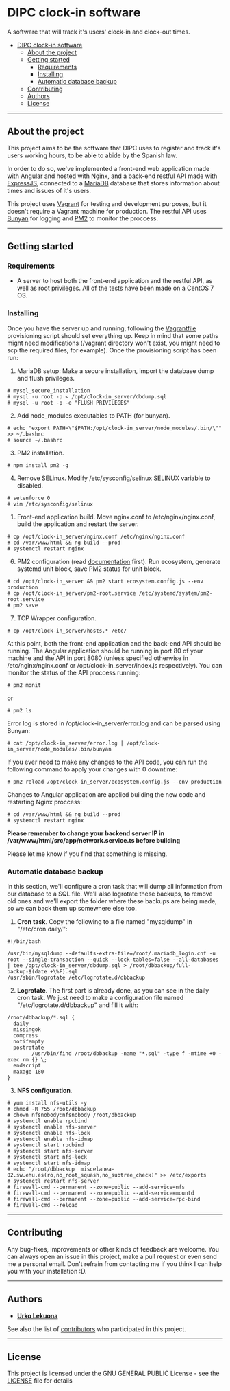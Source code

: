 # DIPC clock-in software
A software that will track it's users' clock-in and clock-out times. 
- [DIPC clock-in software](#dipc-clock-in-software)
  - [About the project](#about-the-project)
  - [Getting started](#getting-started)
    - [Requirements](#requirements)
    - [Installing](#installing)
    - [Automatic database backup](#automatic-database-backup)
  - [Contributing](#contributing)
  - [Authors](#authors)
  - [License](#license)

---

## About the project
This project aims to be the software that DIPC uses to register and track it's users working hours, to be able to abide by the Spanish law.

In order to do so, we've implemented a front-end web application made with [Angular](https://angular.io/) and hosted with [Nginx](https://www.nginx.com/), and a back-end restful API made with [ExpressJS](https://expressjs.com/), connected to a [MariaDB](https://mariadb.org/) database that stores information about times and issues of it's users.

This project uses [Vagrant](https://www.vagrantup.com/) for testing and development purposes, but it doesn't require a Vagrant machine for production. The restful API uses [Bunyan](https://github.com/trentm/node-bunyan) for logging and [PM2](https://pm2.keymetrics.io/) to monitor the proccess.

---

## Getting started

### Requirements
* A server to host both the front-end application and the restful API, as well as root privileges. All of the tests have been made on a CentOS 7 OS.

### Installing
Once you have the server up and running, following the [Vagrantfile](./Vagrantfile) provisioning script should set everything up. Keep in mind that some paths might need modifications (/vagrant directory won't exist, you might need to scp the required files, for example). Once the provisioning script has been run:

1. MariaDB setup: Make a secure installation, import the database dump and flush privileges.
```
# mysql_secure_installation
# mysql -u root -p < /opt/clock-in_server/dbdump.sql
# mysql -u root -p -e "FLUSH PRIVILEGES"
```
2. Add node_modules executables to PATH (for bunyan).
```
# echo "export PATH=\"$PATH:/opt/clock-in_server/node_modules/.bin/\"" >> ~/.bashrc
# source ~/.bashrc
```
3. PM2 installation.
```
# npm install pm2 -g
```
4. Remove SELinux. Modify /etc/sysconfig/selinux SELINUX variable to disabled.
```
# setenforce 0
# vim /etc/sysconfig/selinux
```
1. Front-end application build. Move nginx.conf to /etc/nginx/nginx.conf, build the application and restart the server.
```
# cp /opt/clock-in_server/nginx.conf /etc/nginx/nginx.conf
# cd /var/www/html && ng build --prod
# systemctl restart nginx
```
6. PM2 configuration (read [documentation](https://pm2.keymetrics.io/docs/usage/quick-start/) first). Run ecosystem, generate systemd unit block, save PM2 status for unit block.
```
# cd /opt/clock-in_server && pm2 start ecosystem.config.js --env production
# cp /opt/clock-in_server/pm2-root.service /etc/systemd/system/pm2-root.service
# pm2 save
```
7. TCP Wrapper configuration.
```
# cp /opt/clock-in_server/hosts.* /etc/
```

At this point, both the front-end application and the back-end API should be running. The Angular application should be running in port 80 of your machine and the API in port 8080 (unless specified otherwise in /etc/nginx/nginx.conf or /opt/clock-in_server/index.js respectively). You can monitor the status of the API proccess running:

```
# pm2 monit
```
or 
```
# pm2 ls 
```

Error log is stored in /opt/clock-in_server/error.log and can be parsed using Bunyan:

```
# cat /opt/clock-in_server/error.log | /opt/clock-in_server/node_modules/.bin/bunyan
```

If you ever need to make any changes to the API code, you can run the following command to apply your changes with 0 downtime:
```
# pm2 reload /opt/clock-in_server/ecosystem.config.js --env production
```

Changes to Angular application are applied building the new code and restarting Nginx proccess:
```
# cd /var/www/html && ng build --prod
# systemctl restart nginx
```
**Please remember to change your backend server IP in /var/www/html/src/app/network.service.ts before building**

Please let me know if you find that something is missing.

### Automatic database backup

In this section, we'll configure a cron task that will dump all information from our database to a SQL file. We'll also logrotate these backups, to remove old ones and we'll export the folder where these backups are being made, so we can back them up somewhere else too.

1. **Cron task**. Copy the following to a file named "mysqldump" in "/etc/cron.daily/":
```
#!/bin/bash

/usr/bin/mysqldump --defaults-extra-file=/root/.mariadb_login.cnf -u root --single-transaction --quick --lock-tables=false --all-databases | tee /opt/clock-in_server/dbdump.sql > /root/dbbackup/full-backup-$(date +\%F).sql
/usr/sbin/logrotate /etc/logrotate.d/dbbackup

```
2. **Logrotate**. The first part is already done, as you can see in the daily cron task. We just need to make a configuration file named "/etc/logrotate.d/dbbackup" and fill it with:
```
/root/dbbackup/*.sql {
  daily
  missingok
  compress
  notifempty
  postrotate
        /usr/bin/find /root/dbbackup -name "*.sql" -type f -mtime +0 -exec rm {} \;
  endscript
  maxage 180
}
```
3. **NFS configuration**.
```
# yum install nfs-utils -y
# chmod -R 755 /root/dbbackup
# chown nfsnobody:nfsnobody /root/dbbackup
# systemctl enable rpcbind
# systemctl enable nfs-server
# systemctl enable nfs-lock
# systemctl enable nfs-idmap
# systemctl start rpcbind
# systemctl start nfs-server
# systemctl start nfs-lock
# systemctl start nfs-idmap
# echo "/root/dbbackup  miscelanea-02.sw.ehu.es(ro,no_root_squash,no_subtree_check)" >> /etc/exports
# systemctl restart nfs-server
# firewall-cmd --permanent --zone=public --add-service=nfs
# firewall-cmd --permanent --zone=public --add-service=mountd
# firewall-cmd --permanent --zone=public --add-service=rpc-bind
# firewall-cmd --reload
```


---

## Contributing

Any bug-fixes, improvements or other kinds of feedback are welcome. You can always open an issue in this project, make a pull request or even send me a personal email. Don't refrain from contacting me if you think I can help you with your installation :D.

---

## Authors

* **[Urko Lekuona](https://github.com/UrkoLekuona)**

See also the list of [contributors](https://github.com/UrkoLekuona/clock-in-software/graphs/contributors) who participated in this project.

---

## License

This project is licensed under the GNU GENERAL PUBLIC License - see the [LICENSE](LICENSE) file for details
